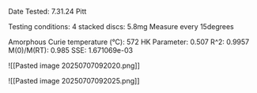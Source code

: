 Date Tested:  7.31.24 Pitt

Testing conditions:
4 stacked discs: 5.8mg
Measure every 15degrees

Amorphous Curie temperature (°C): 572
HK Parameter: 0.507
R^2: 0.9957
M(0)/M(RT): 0.985
SSE: 1.671069e-03

![[Pasted image 20250707092020.png]]

![[Pasted image 20250707092025.png]]
